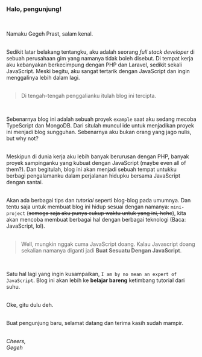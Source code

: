 ### Halo, pengunjung!
<br/>

Namaku Gegeh Prast, salam kenal. 
<br/><br/>

Sedikit latar belakang tentangku, aku adalah seorang *full stack developer* di sebuah perusahaan gim yang namanya tidak boleh disebut. Di tempat kerja aku kebanyakan berkecimpung dengan PHP dan Laravel, sedikit sekali JavaScript. Meski begitu, aku sangat tertarik dengan JavaScript dan ingin menggalinya lebih dalam lagi.
<br/><br/>

> Di tengah-tengah penggalianku itulah blog ini tercipta.

<br/>

Sebenarnya blog ini adalah sebuah proyek `example` saat aku sedang mecoba TypeScript dan MongoDB. Dari situlah muncul ide untuk menjadikan proyek ini menjadi blog sungguhan. Sebenarnya aku bukan orang yang jago nulis, but why not?
<br/><br/>

Meskipun di dunia kerja aku lebih banyak berurusan dengan PHP, banyak proyek sampinganku yang kubuat dengan JavaScript (maybe even all of them?). Dan begitulah, blog ini akan menjadi sebuah tempat untukku berbagi pengalamanku dalam perjalanan hidupku bersama JavaScript dengan santai. 
<br/><br/>

Akan ada berbagai tips dan *tutorial* seperti blog-blog pada umumnya. Dan tentu saja untuk membuat blog ini hidup sesuai dengan namanya: `mini-project` (~~semoga saja aku punya cukup waktu untuk yang ini, hehe~~), kita akan mencoba membuat berbagai hal dengan berbagai teknologi (Baca: JavaScript, lol).
<br/><br/>

> Well, mungkin nggak cuma JavaScript doang. Kalau Javascript doang sekalian namanya diganti jadi **Buat Sesuatu Dengan JavaScript**.

<br/>

Satu hal lagi yang ingin kusampaikan, `I am by no mean an expert of JavaScript`. Blog ini akan lebih ke **belajar bareng** ketimbang tutorial dari suhu.
<br/><br/>

Oke, gitu dulu deh. 
<br/><br/>

Buat pengunjung baru, selamat datang dan terima kasih sudah mampir.
<br/><br/>

*Cheers,*  
*Gegeh*